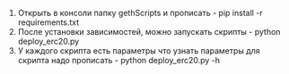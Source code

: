 1. Открыть в консоли папку gethScripts и прописать - pip install -r requirements.txt
2. После установки зависимостей, можно запускать скрипты - python deploy_erc20.py
3. У каждого скрипта есть параметры что узнать параметры для скрипта надо прописать - python deploy_erc20.py -h
